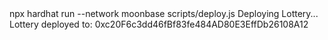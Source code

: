 <div id="termynal" data-termynal>
    <span data-ty="input"><span class="file-path"></span>npx hardhat run --network moonbase scripts/deploy.js</span>
    <span data-ty>Deploying Lottery...</span>
    <span data-ty>Lottery deployed to: 0xc20F6c3dd46fBf83fe484AD80E3EffDb26108A12</span>
    <span data-ty="input"><span class="file-path"></span></span>
</div>